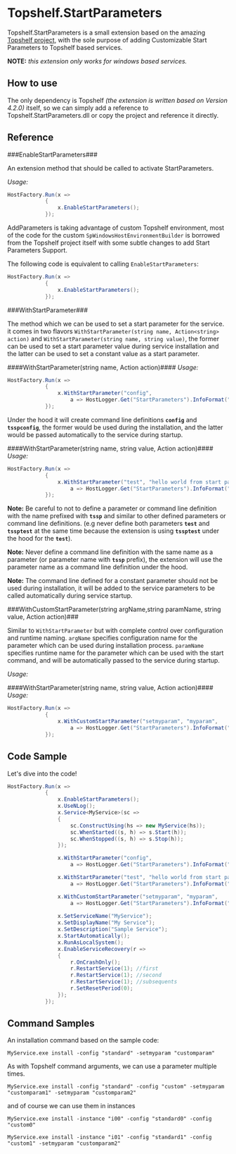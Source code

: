 Topshelf.StartParameters
===================

Topshelf.StartParameters is a small extension based on the amazing [Topshelf project](http://topshelf-project.com/), with the sole purpose of adding Customizable Start Parameters to Topshelf based services.

**NOTE:** *this extension only works for windows based services.*

How to use
-------------
The only dependency is Topshelf *(the extension is written based on Version 4.2.0)* itself, so we can simply add a reference to Topshelf.StartParameters.dll or copy the project and reference it directly.

Reference
------------

###EnableStartParameters###

An extension method that should be called to activate StartParameters.

*Usage:*
```c#
HostFactory.Run(x =>
            {
                x.EnableStartParameters();
            });
```

AddParameters is taking advantage of custom Topshelf environment, most of the code for the custom `SpWindowsHostEnvironmentBuilder` is borrowed from the Topshelf project itself with some subtle changes to add Start Parameters Support.

The following code is equivalent to calling `EnableStartParameters`:

```c#
HostFactory.Run(x =>
            {
                x.EnableStartParameters();
            });
```
  
###WithStartParameter###

The method which we can be used to set a start parameter for the service. it comes in two flavors `WithStartParameter(string name, Action<string> action)` and `WithStartParameter(string name, string value)`, the former can be used to set a start parameter value during service installation and the latter can be used to set a constant value as a start parameter.

####WithStartParameter(string name, Action<string> action)####
*Usage:*

```c#
HostFactory.Run(x =>
            {
                x.WithStartParameter("config",
                    a => HostLogger.Get("StartParameters").InfoFormat("parameter: {0}, value: {1}", "config", a));
            });
```

Under the hood it will create command line definitions **`config`** and **`tsspconfig`**, the former would be used during the installation, and the latter would be passed automatically to the service during startup.

####WithStartParameter(string name, string value, Action<string> action)####
*Usage:*

```c#
HostFactory.Run(x =>
            {
                x.WithStartParameter("test", "hello world from start parameter!",
                    a => HostLogger.Get("StartParameters").InfoFormat("constant parameter: {0}, value: {1}", "test", a));
            });
```

**Note:** Be careful to not to define a parameter or command line definition with the name prefixed with **`tssp`** and similar to other defined parameters or command line definitions. (e.g never define both parameters **`test`** and **`tssptest`** at the same time because the extension is using **`tssptest`** under the hood for the **`test`**).

**Note:** Never define a command line definition with the same name as a parameter (or parameter name with **`tssp`** prefix), the extension will use the parameter name as a command line definition under the hood.

**Note:** The command line defined for a constant parameter should not be used during installation, it will be added to the service parameters to be called automatically during service startup.

###WithCustomStartParameter(string argName,string paramName, string value, Action<string> action)###

Similar to `WithStartParameter` but with complete control over configuration and runtime naming.
`argName` specifies configuration name for the parameter which can be used during installation process.
`paramName` specifies runtime name for the parameter which can be used with the start command, and will be automatically passed to the service during startup.

*Usage:*

####WithStartParameter(string name, string value, Action<string> action)####
*Usage:*

```c#
HostFactory.Run(x =>
            {
                x.WithCustomStartParameter("setmyparam", "myparam",
                    a => HostLogger.Get("StartParameters").InfoFormat("custom parameter: {0}, value: {1}", "myparam", a));
            });
```

Code Sample
---------------

Let's dive into the code!

```c#
HostFactory.Run(x =>
            {
                x.EnableStartParameters();
                x.UseNLog();
                x.Service<MyService>(sc =>
                {
                    sc.ConstructUsing(hs => new MyService(hs));
                    sc.WhenStarted((s, h) => s.Start(h));
                    sc.WhenStopped((s, h) => s.Stop(h));
                });

                x.WithStartParameter("config",
                    a => HostLogger.Get("StartParameters").InfoFormat("parameter: {0}, value: {1}", "config", a));

                x.WithStartParameter("test", "hello world from start parameter!",
                    a => HostLogger.Get("StartParameters").InfoFormat("constant parameter: {0}, value: {1}", "test", a));

                x.WithCustomStartParameter("setmyparam", "myparam",
                    a => HostLogger.Get("StartParameters").InfoFormat("custom parameter: {0}, value: {1}", "myparam", a));
                    
                x.SetServiceName("MyService");
                x.SetDisplayName("My Service");
                x.SetDescription("Sample Service");
                x.StartAutomatically();
                x.RunAsLocalSystem();
                x.EnableServiceRecovery(r =>
                {
                    r.OnCrashOnly();
                    r.RestartService(1); //first
                    r.RestartService(1); //second
                    r.RestartService(1); //subsequents
                    r.SetResetPeriod(0);
                });
            });

```

Command Samples
---------------

An installation command based on the sample code:

    MyService.exe install -config "standard" -setmyparam "customparam"

As with Topshelf command arguments, we can use a parameter multiple times.

    MyService.exe install -config "standard" -config "custom" -setmyparam "customparam1" -setmyparam "customparam2"
    
and of course we can use them in instances

    MyService.exe install -instance "i00" -config "standard0" -config "custom0"
    
    MyService.exe install -instance "i01" -config "standard1" -config "custom1" -setmyparam "customparam2"
    